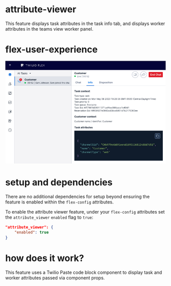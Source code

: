 # attribute-viewer

This feature displays task attributes in the task info tab, and displays worker attributes in the teams view worker panel.

# flex-user-experience

![Task attributes screenshot](screenshots/attribute-viewer.png)

# setup and dependencies

There are no additional dependencies for setup beyond ensuring the feature is enabled within the `flex-config` attributes.

To enable the attribute viewer feature, under your `flex-config` attributes set the `attribute_viewer` `enabled` flag to `true`:

```json
"attribute_viewer": {
    "enabled": true
}
```

# how does it work?

This feature uses a Twilio Paste code block component to display task and worker attributes passed via component props.
